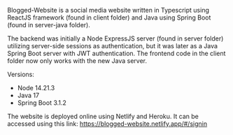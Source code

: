 Blogged-Website is a social media website written in Typescript using ReactJS framework (found in client folder) and Java using Spring Boot (found in server-java folder). 

The backend was initially a Node ExpressJS server (found in server folder) utilizing server-side sessions as authentication, but it was later as a Java Spring Boot server with JWT authentication. The frontend code in the client folder now only works with the new Java server.

Versions:
  - Node 14.21.3
  - Java 17
  - Spring Boot 3.1.2

The website is deployed online using Netlify and Heroku. It can be accessed using this link: https://blogged-website.netlify.app/#/signin

